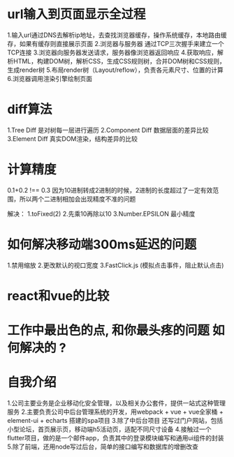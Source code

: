 # url输入到页面显示全过程
1.输入url通过DNS去解析ip地址，去查找浏览器缓存，操作系统缓存，本地路由缓存，如果有缓存则直接展示页面
2.浏览器与服务器 通过TCP三次握手来建立一个 TCP连接
3.浏览器向服务器发送请求，服务器像浏览器返回响应
4.获取响应，解析HTML，构建DOM树，解析CSS，生成CSS规则树，合并DOM树和CSS规则，生成render树
5.布局render树（Layout/reflow），负责各元素尺寸、位置的计算
6.浏览器调用渲染引擎绘制页面

# diff算法
1.Tree Diff 是对树每一层进行遍历
2.Component Diff 数据层面的差异比较
3.Element Diff 真实DOM渲染，结构差异的比较

# 计算精度
0.1+0.2 !== 0.3
因为10进制转成2进制的时候，2进制的长度超过了一定有效范围，所以两个二进制相加会出现精度不准的问题

解决：
1.toFixed(2)
2.先乘10再除以10
3.Number.EPSILON 最小精度

# 如何解决移动端300ms延迟的问题
1.禁用缩放
2.更改默认的视口宽度
3.FastClick.js (模拟点击事件，阻止默认点击)

# react和vue的比较

# 工作中最出色的点, 和你最头疼的问题 如何解决的 ?


# 自我介绍
1.公司主要业务是企业移动化安全管理，以及相关办公套件，提供一站式这种管理服务
2.主要负责公司中后台管理系统的开发，用webpack + vue + vue全家桶 + element-ui + echarts 搭建的spa项目
3.除了中后台项目 还写过门户网站，包括小型论坛，首页展示页，移动端h5活动页，适配不同尺寸设备
4.接触过一个flutter项目，做的是一个邮件app，负责其中的登录模块编写和通用ui组件的封装
5.除了前端，还用node写过后台，简单的接口编写和数据库的增删改查